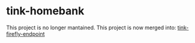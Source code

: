 # tink-homebank

This project is no longer mantained. 
This project is now merged into: [tink-firefly-endpoint](https://github.com/namelivia/tink-firefly-endpoint)

